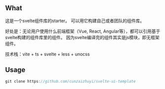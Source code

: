 ## What

这是一个svelte组件库的starter。
可以用它构建自己或者团队的组件库。

好处是：无论用户使用什么前端框架（Vue, React, Angular等），都可以引用基于svelte构建的组件库里的组件。
因为svelte编译完的组件其实是js模块，即无框架组件。

技术栈：vite + ts + svelte + less + unocss

## Usage

```javascript
git clone https://github.com/cunzaizhuyi/svelte-ui-template
```

